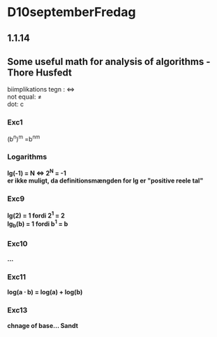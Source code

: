 # D10septemberFredag

## 1.1.14

## Some useful math for analysis of algorithms - Thore Husfedt
biimplikations tegn : &#8660; </br>
not equal: &ne;</br>
dot: c </br>
### Exc1
(b<sup>n</sup>)<sup>m</sup>   =b<sup>nm</sup>

### Logarithms 
<b>lg(-1) = N &#8660; 2<sup>N</sup> = -1 </br> 
er ikke muligt, da definitionsmængden for lg er "positive reele tal"
### Exc9
lg(2) = 1                fordi      2<sup>1</sup> = 2 </br>
lg<sub>b</sub>(b) = 1    fordi      b<sup>1</sup> = b </br>
### Exc10
...
### Exc11
log(a &sdot; b)          =         log(a) + log(b) 
### Exc13
chnage of base... Sandt

